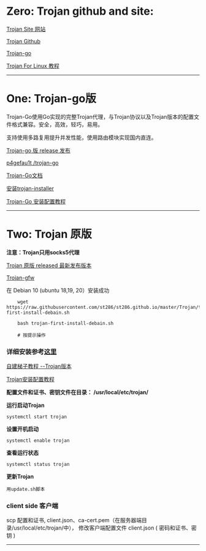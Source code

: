 # Zero: Trojan github and site:


[Trojan Site 网站](https://trojan-gfw.github.io/trojan/)

[Trojan Github](https://github.com/trojan-gfw/trojan)

[Trojan-go ](https://github.com/p4gefau1t/trojan-go)

[Trojan For Linux 教程](https://xbsj6143.xyz/pagesv2/download-linux.html)

----------



#  One: Trojan-go版


Trojan-Go使用Go实现的完整Trojan代理，与Trojan协议以及Trojan版本的配置文件格式兼容。安全，高效，轻巧，易用。

支持使用多路复用提升并发性能，使用路由模块实现国内直连。


[Trojan-go 版 release 发布](https://github.com/p4gefau1t/trojan-go/releases)
 
 
[ p4gefau1t /trojan-go ](https://github.com/p4gefau1t/trojan-go)


[Trojan-Go文档](https://p4gefau1t.github.io/trojan-go/)

 
[安装trojan-installer](https://github.com/Jrohy/trojan)
 

[Trojan-Go 安装配置教程](https://qoant.com/2020/06/vps-with-trojan-go/)
 
 




----------
#  Two: Trojan 原版

**注意：Trojan只用socks5代理**

[Trojan 原版 released 最新发布版本](https://github.com/trojan-gfw/trojan/releases/)

[Trojan-gfw](https://github.com/trojan-gfw/trojan)


在 Debian 10 (ubuntu 18,19, 20）安装成功
```shell
    wget https://raw.githubusercontent.com/st286/st286.github.io/master/Trojan/trojan-first-install-debain.sh
    
    bash trojan-first-install-debain.sh
    
    # 按提示操作
```
### 详细安装参考[这里](./install.md)
    
    
 [自建梯子教程 --Trojan版本](https://trojan-tutor.github.io/2019/04/10/p41.html)
 
 [Trojan安装配置教程](https://qoant.com/2019/04/vps-with-trojan/)

**配置文件和证书、密钥文件在目录： /usr/local/etc/trojan/**


**运行启动Trojan**

    systemctl start trojan

**设置开机启动**

    systemctl enable trojan

**查看运行状态**

    systemctl status trojan
    
 **更新Trojan**
 
    用update.sh脚本

### client side 客户端

scp 配置和证书, client.json、ca-cert.pem（在服务器端目录/usr/local/etc/trojan/中）， 修改客户端配置文件 client.json ( 密码和证书、密钥 )

 
 
 ------------------
 
 
